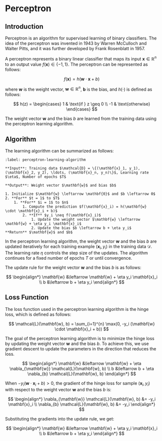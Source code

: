 # Perceptron

## Introduction

Perceptron is an algorithm for supervised learning of binary classifiers. The idea of the perceptron was invented in 1943 by Warren McCulloch and Walter Pitts, and it was further developed by Frank Rosenblatt in 1957. 

A perceptron represents a binary linear classifier that maps its input $\mathbf{x} \in \mathbb{R}^n$ to an output value $f(\mathbf{x}) \in \{-1, 1\}$. The perceptron can be represented as follows:

$$
f(\mathbf{x}) = h(\mathbf{w} \cdot \mathbf{x} + b)
$$

where $\mathbf{w}$ is the weight vector, $\mathbf{w} \in \mathbb{R}^n$, $\mathbf{b}$ is the bias, and $h(\cdot)$ is defined as follows:

$$
h(z) =
\begin{cases}
1 & \text{if } z \geq 0 \\
-1 & \text{otherwise}
\end{cases}
$$

The weight vector $\mathbf{w}$ and the bias $b$ are learned from the training data using the perceptron learning algorithm. 

## Algorithm

The learning algorithm can be summarized as follows:

```{prf:algorithm} Perceptron Learning Algorithm
:label: perceptron-learning-algorithm

**Input**: Training data $\mathcal{D} = \{(\mathbf{x}_1, y_1), (\mathbf{x}_2, y_2), \ldots, (\mathbf{x}_n, y_n)\}$, Learning rate $\eta$, Number of epochs $T$

**Output**: Weight vector $\mathbf{w}$ and bias $b$

1. Initialize $\mathbf{w} \leftarrow \mathbf{0}$ and $b \leftarrow 0$
2. **For** $t = 1$ to $T$
    1. **For** $i = 1$ to $n$
        1. Compute the prediction $f(\mathbf{x}_i) = h(\mathbf{w} \cdot \mathbf{x}_i + b)$
        2. **If** $y_i \neq f(\mathbf{x}_i)$
            1. Update the weight vector $\mathbf{w} \leftarrow \mathbf{w} + \eta y_i \mathbf{x}_i$
            2. Update the bias $b \leftarrow b + \eta y_i$
**Return** $\mathbf{w}$ and $b$
```

In the perceptron learning algorithm, the weight vector $\mathbf{w}$ and the bias $b$ are updated iteratively for each training example $(\mathbf{x}_i, y_i)$ in the training data $\mathcal{D}$. The learning rate $\eta$ controls the step size of the updates. The algorithm continues for a fixed number of epochs $T$ or until convergence.

The update rule for the weight vector $\mathbf{w}$ and the bias $b$ is as follows:

$$
\begin{align*}
\mathbf{w} &\leftarrow \mathbf{w} + \eta y_i \mathbf{x}_i \\
b &\leftarrow b + \eta y_i
\end{align*}
$$

## Loss Function

The loss function used in the perceptron learning algorithm is the hinge loss, which is defined as follows:

$$
\mathcal{L}(\mathbf{w}, b) = \sum_{i=1}^{n} \max(0, -y_i (\mathbf{w} \cdot \mathbf{x}_i + b))
$$

The goal of the perceptron learning algorithm is to minimize the hinge loss by updating the weight vector $\mathbf{w}$ and the bias $b$. To achieve this, we use gradient descent to update the parameters in the direction that reduces the loss.

$$
\begin{align*}
\mathbf{w} &\leftarrow \mathbf{w} + \eta \nabla_{\mathbf{w}} \mathcal{L}(\mathbf{w}, b) \\
b &\leftarrow b + \eta \nabla_{b} \mathcal{L}(\mathbf{w}, b)
\end{align*}
$$

When $-y_i (\mathbf{w} \cdot \mathbf{x}_i + b) > 0$, the gradient of the hinge loss for sample $(\mathbf{x}_i, y_i)$ with respect to the weight vector $\mathbf{w}$ and the bias $b$ is:

$$
\begin{align*}
\nabla_{\mathbf{w}} \mathcal{L}(\mathbf{w}, b) &= -y_i \mathbf{x}_i \\
\nabla_{b} \mathcal{L}(\mathbf{w}, b) &= -y_i
\end{align*}
$$

Substituting the gradients into the update rule, we get:

$$
\begin{align*}
\mathbf{w} &\leftarrow \mathbf{w} + \eta y_i \mathbf{x}_i \\
b &\leftarrow b + \eta y_i
\end{align*}
$$
